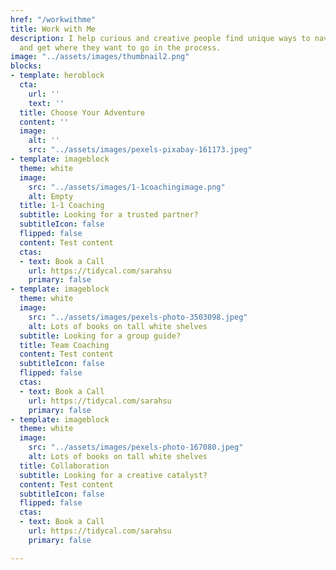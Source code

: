 ```yaml
---
href: "/workwithme"
title: Work with Me
description: I help curious and creative people find unique ways to navigate life
  and get where they want to go in the process.
image: "../assets/images/thumbnail2.png"
blocks:
- template: heroblock
  cta:
    url: ''
    text: ''
  title: Choose Your Adventure
  content: ''
  image:
    alt: ''
    src: "../assets/images/pexels-pixabay-161173.jpeg"
- template: imageblock
  theme: white
  image:
    src: "../assets/images/1-1coachingimage.png"
    alt: Empty
  title: 1-1 Coaching
  subtitle: Looking for a trusted partner?
  subtitleIcon: false
  flipped: false
  content: Test content
  ctas:
  - text: Book a Call
    url: https://tidycal.com/sarahsu
    primary: false
- template: imageblock
  theme: white
  image:
    src: "../assets/images/pexels-photo-3503098.jpeg"
    alt: Lots of books on tall white shelves
  subtitle: Looking for a group guide?
  title: Team Coaching
  content: Test content
  subtitleIcon: false
  flipped: false
  ctas:
  - text: Book a Call
    url: https://tidycal.com/sarahsu
    primary: false
- template: imageblock
  theme: white
  image:
    src: "../assets/images/pexels-photo-167080.jpeg"
    alt: Lots of books on tall white shelves
  title: Collaboration
  subtitle: Looking for a creative catalyst?
  content: Test content
  subtitleIcon: false
  flipped: false
  ctas:
  - text: Book a Call
    url: https://tidycal.com/sarahsu
    primary: false

---
```

